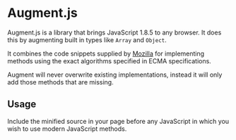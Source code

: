 # Augment.js

Augment.js is a library that brings JavaScript 1.8.5 to any browser.  It does this by augmenting built in types like `Array` and `Object`.

It combines the code snippets supplied by [Mozilla](https://developer.mozilla.org/en/JavaScript) for implementing methods using the exact algorithms specified in ECMA specifications.

Augment will never overwrite existing implementations, instead it will only add those methods that are missing.

## Usage

Include the minified source in your page before any JavaScript in which you wish to use modern JavaScript methods.